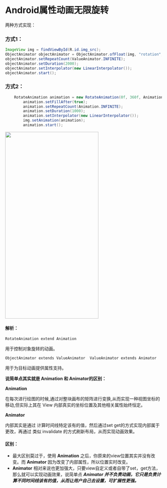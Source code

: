 # Android属性动画无限旋转

两种方式实现：

### 方式1：

```java
ImageView img = findViewById(R.id.img_src);
ObjectAnimator objectAnimator = ObjectAnimator.ofFloat(img, "rotation", 0, 359);
objectAnimator.setRepeatCount(ValueAnimator.INFINITE);
objectAnimator.setDuration(2000);
objectAnimator.setInterpolator(new LinearInterpolator());
objectAnimator.start();
```
### 方式2：

```java
    RotateAnimation animation = new RotateAnimation(0f, 360f, Animation.RELATIVE_TO_SELF, 0.5f, Animation.RELATIVE_TO_SELF, 0.5f);
        animation.setFillAfter(true);
        animation.setRepeatCount(Animation.INFINITE);
        animation.setDuration(1000);
        animation.setInterpolator(new LinearInterpolator());
        img.setAnimation(animation);
        animation.start();
```
<img src= "https://tva1.sinaimg.cn/large/006tNbRwly1g9yenpv830g30u01o07wh.gif" height="600" width="300">





#### 解析：

```
RotateAnimation extend Animation   
```

用于控制对象旋转的动画。



```
ObjectAnimator extends ValueAnimator  ValueAnimator extends Animator
```

用于为目标动画提供属性支持。



**说简单点其实就是 Animation 和 Animator的区别：**

**Animation** 

在每次进行绘图的时候,通过对整块画布的矩阵进行变换,从而实现一种视图坐标的移动,但实际上其在 View 内部真实的坐标位置及其他相关属性始终恒定。



**Animator**

内部其实是通过 计算时间线特定该有的值，然后通过set get的方式实现内部属于更改，再通过 类似 invalidate 的方式刷新布局，从而实现动画效果。



#### **区别：**

- 最大区别莫过于，使用 **Animation** 之后，你原来的view位置其实并没有改变。而 **Animator** 因为改变了内部属性，所以位置实时改变。
- **Animator** 相对来说也更加强大，只要view自定义或者自带了set，get方法，那么就可以实现动画效果，说简单点  ***Animator 并不负责动画，它只是负责计算不同时间线该有的值，从而让用户自己去设置，可扩展性更强。***